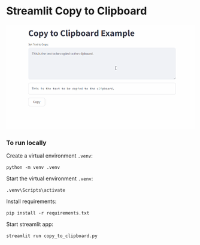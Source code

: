 # Streamlit Copy to Clipboard

![App Demo](app-demo.gif)

### To run locally

Create a virtual environment `.venv`:
```
python -m venv .venv
```

Start the virtual environment `.venv`:
```
.venv\Scripts\activate
```

Install requirements:
```
pip install -r requirements.txt
```

Start streamlit app:
```
streamlit run copy_to_clipboard.py
```